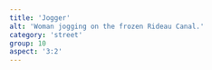 ```yaml
---
title: 'Jogger'
alt: 'Woman jogging on the frozen Rideau Canal.'
category: 'street'
group: 10
aspect: '3:2'
---
```

